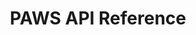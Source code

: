 ---
title: PAWS API Reference

toc_footers:
  - <a href='#'>Sign up for a developer account.</a>

includes:
  - getting-started
  - requests
  - responses
  - apis

search: true
---
